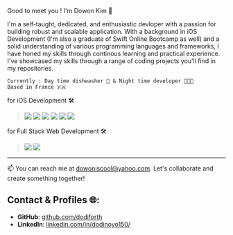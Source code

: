 Good to meet you ! I'm Dowon Kim 👋

I'm a self-taught, dedicated, and enthusiastic devloper with a passion for building robust and scalable application.
With a background in iOS Development (I'm also a graduate of Swift Online Bootcamp as well) and a solid understanding of various programming languages and frameworks,
I have honed my skills through continous learning and practical experience. I've showcased my skills through a range of coding projects you'll find in my repositories.
```
Currently : Day time dishwasher 🧼 & Night time developer 🧑🏻‍💻
Based in France 🇫🇷
```
for iOS Development 🛠️
> <a href="" target="_blank"><img src="https://img.shields.io/badge/Swift-FC8019?style=plastic&logo=Swift&logoColor=F05138"/></a>
> <a href="" target="_blank"><img src="https://img.shields.io/badge/SwiftUI-004466?style=plastic&logo=Swift&logoColor=1062FB"/></a>
> <a href="" target="_blank"><img src="https://img.shields.io/badge/UIKit-2396F3?style=plastic&logo=UIKit&logoColor=1062FB"/></a>
> <a href="" target="_blank"><img src="https://img.shields.io/badge/Dart-0175C2?style=plastic&logo=Dart&logoColor=FFFFFF"/></a>
> <a href="" target="_blank"><img src="https://img.shields.io/badge/Flutter-02569B?style=plastic&logo=Flutter&logoColor=FFFFFF"/></a>
> <a href="" target="_blank"><img src="https://img.shields.io/badge/Firebase-DD2C00?style=plastic&logo=firebase&logoColor=FFFFFF"/></a>

for Full Stack Web Development 🛠️
> <a href="" target="_blank"><img src="https://img.shields.io/badge/Next.js-000000?style=plastic&logo=nextdotjs&logoColor=FFFFFF"/></a>
> <a href="" target="_blank"><img src="https://img.shields.io/badge/Supabase-3FCF8E?style=plastic&logo=supabase&logoColor=FFFFFF"/></a>
-----------
📫 You can reach me at [dowoniscool@yahoo.com](mailto:dowoniscool@yahoo.com). Let's collaborate and create something together!
## Contact & Profiles 🌐:
- **GitHub**: [github.com/dodiforth](https://github.com/dodiforth)
- **LinkedIn**: [linkedin.com/in/dodinoyo150/](https://linkedin.com/in/dodinoyo150/)
<!--
**dodiforth/dodiforth** is a ✨ _special_ ✨ repository because its `README.md` (this file) appears on your GitHub profile.

Here are some ideas to get you started:

- 🔭 I’m currently working on ...
- 🌱 I’m currently learning ...
- 👯 I’m looking to collaborate on ...
- 🤔 I’m looking for help with ...
- 💬 Ask me about ...
- 📫 How to reach me: ...
- 😄 Pronouns: ...
- ⚡ Fun fact: ...
-->
